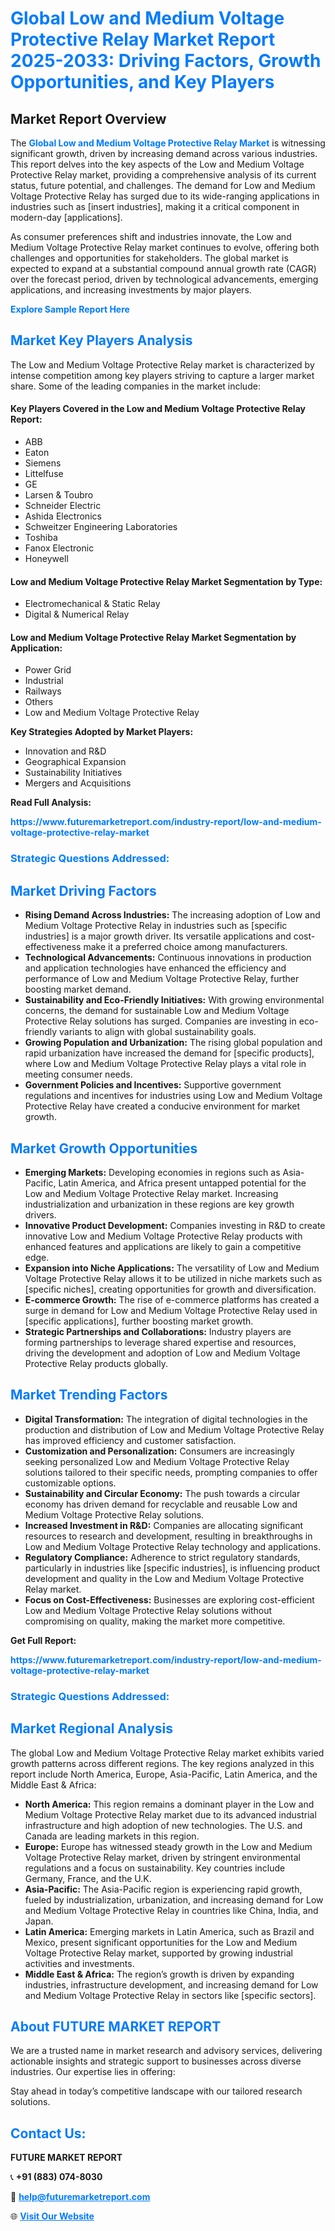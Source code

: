 <h1 style="color: #007BFF;">Global Low and Medium Voltage Protective Relay Market Report 2025-2033: Driving Factors, Growth Opportunities, and Key Players</h1>

<section id="overview">
<h2>Market Report Overview</h2>
<p>The <a href="https://www.futuremarketreport.com/industry-report/low-and-medium-voltage-protective-relay-market" style="color: #007BFF; text-decoration: none;"><strong>Global Low and Medium Voltage Protective Relay Market</strong></a> is witnessing significant growth, driven by increasing demand across various industries. This report delves into the key aspects of the Low and Medium Voltage Protective Relay market, providing a comprehensive analysis of its current status, future potential, and challenges. The demand for Low and Medium Voltage Protective Relay has surged due to its wide-ranging applications in industries such as [insert industries], making it a critical component in modern-day [applications].</p>
<p>As consumer preferences shift and industries innovate, the Low and Medium Voltage Protective Relay market continues to evolve, offering both challenges and opportunities for stakeholders. The global market is expected to expand at a substantial compound annual growth rate (CAGR) over the forecast period, driven by technological advancements, emerging applications, and increasing investments by major players.</p>
</section>

<section id="overview">
<p><a href="https://www.futuremarketreport.com/request-sample/reportId=112067" style="color: #007BFF; text-decoration: none;"><strong>Explore Sample Report Here</strong></a></p>
</section>

<section id="key-players">
<h2 style="color: #007BFF;">Market Key Players Analysis</h2>
<p>The Low and Medium Voltage Protective Relay market is characterized by intense competition among key players striving to capture a larger market share. Some of the leading companies in the market include:</p>
<h4>Key Players Covered in the Low and Medium Voltage Protective Relay Report:</h4>
<ul><li>ABB</li><li>Eaton</li><li>Siemens</li><li>Littelfuse</li><li>GE</li><li>Larsen &amp; Toubro</li><li>Schneider Electric</li><li>Ashida Electronics</li><li>Schweitzer Engineering Laboratories</li><li>Toshiba</li><li>Fanox Electronic</li><li>Honeywell</li></ul>
<h4>Low and Medium Voltage Protective Relay Market Segmentation by Type:</h4>
<ul><li>Electromechanical &amp; Static Relay</li><li>Digital &amp; Numerical Relay</li></ul>

<h4>Low and Medium Voltage Protective Relay Market Segmentation by Application:</h4>
<ul><li>Power Grid</li><li>Industrial</li><li>Railways</li><li>Others</li><li>Low and Medium Voltage Protective Relay</li></ul>
<p><strong>Key Strategies Adopted by Market Players:</strong></p>
<ul>
<li>Innovation and R&D</li>
<li>Geographical Expansion</li>
<li>Sustainability Initiatives</li>
<li>Mergers and Acquisitions</li>
</ul>
</section>

<section>
<p><strong>Read Full Analysis: </strong></p><a href="https://www.futuremarketreport.com/industry-report/low-and-medium-voltage-protective-relay-market" style="color: #007BFF; text-decoration: none;"><strong>https://www.futuremarketreport.com/industry-report/low-and-medium-voltage-protective-relay-market</strong></a>
<h3 style="color: #007BFF;">Strategic Questions Addressed:</h3>
</section>

<section id="driving-factors">
<h2 style="color: #007BFF;">Market Driving Factors</h2>
<ul>
<li><strong>Rising Demand Across Industries:</strong> The increasing adoption of Low and Medium Voltage Protective Relay in industries such as [specific industries] is a major growth driver. Its versatile applications and cost-effectiveness make it a preferred choice among manufacturers.</li>
<li><strong>Technological Advancements:</strong> Continuous innovations in production and application technologies have enhanced the efficiency and performance of Low and Medium Voltage Protective Relay, further boosting market demand.</li>
<li><strong>Sustainability and Eco-Friendly Initiatives:</strong> With growing environmental concerns, the demand for sustainable Low and Medium Voltage Protective Relay solutions has surged. Companies are investing in eco-friendly variants to align with global sustainability goals.</li>
<li><strong>Growing Population and Urbanization:</strong> The rising global population and rapid urbanization have increased the demand for [specific products], where Low and Medium Voltage Protective Relay plays a vital role in meeting consumer needs.</li>
<li><strong>Government Policies and Incentives:</strong> Supportive government regulations and incentives for industries using Low and Medium Voltage Protective Relay have created a conducive environment for market growth.</li>
</ul>
</section>

<section id="growth-opportunities">
<h2 style="color: #007BFF;">Market Growth Opportunities</h2>
<ul>
<li><strong>Emerging Markets:</strong> Developing economies in regions such as Asia-Pacific, Latin America, and Africa present untapped potential for the Low and Medium Voltage Protective Relay market. Increasing industrialization and urbanization in these regions are key growth drivers.</li>
<li><strong>Innovative Product Development:</strong> Companies investing in R&D to create innovative Low and Medium Voltage Protective Relay products with enhanced features and applications are likely to gain a competitive edge.</li>
<li><strong>Expansion into Niche Applications:</strong> The versatility of Low and Medium Voltage Protective Relay allows it to be utilized in niche markets such as [specific niches], creating opportunities for growth and diversification.</li>
<li><strong>E-commerce Growth:</strong> The rise of e-commerce platforms has created a surge in demand for Low and Medium Voltage Protective Relay used in [specific applications], further boosting market growth.</li>
<li><strong>Strategic Partnerships and Collaborations:</strong> Industry players are forming partnerships to leverage shared expertise and resources, driving the development and adoption of Low and Medium Voltage Protective Relay products globally.</li>
</ul>
</section>

<section id="trending-factors">
<h2 style="color: #007BFF;">Market Trending Factors</h2>
<ul>
<li><strong>Digital Transformation:</strong> The integration of digital technologies in the production and distribution of Low and Medium Voltage Protective Relay has improved efficiency and customer satisfaction.</li>
<li><strong>Customization and Personalization:</strong> Consumers are increasingly seeking personalized Low and Medium Voltage Protective Relay solutions tailored to their specific needs, prompting companies to offer customizable options.</li>
<li><strong>Sustainability and Circular Economy:</strong> The push towards a circular economy has driven demand for recyclable and reusable Low and Medium Voltage Protective Relay solutions.</li>
<li><strong>Increased Investment in R&D:</strong> Companies are allocating significant resources to research and development, resulting in breakthroughs in Low and Medium Voltage Protective Relay technology and applications.</li>
<li><strong>Regulatory Compliance:</strong> Adherence to strict regulatory standards, particularly in industries like [specific industries], is influencing product development and quality in the Low and Medium Voltage Protective Relay market.</li>
<li><strong>Focus on Cost-Effectiveness:</strong> Businesses are exploring cost-efficient Low and Medium Voltage Protective Relay solutions without compromising on quality, making the market more competitive.</li>
</ul>
</section>

<section>
<p><strong>Get Full Report: </strong></p><a href="https://www.futuremarketreport.com/industry-report/low-and-medium-voltage-protective-relay-market" style="color: #007BFF; text-decoration: none;"><strong>https://www.futuremarketreport.com/industry-report/low-and-medium-voltage-protective-relay-market</strong></a>
<h3 style="color: #007BFF;">Strategic Questions Addressed:</h3>
</section>


<section id="regional-analysis">
<h2 style="color: #007BFF;">Market Regional Analysis</h2>
<p>The global Low and Medium Voltage Protective Relay market exhibits varied growth patterns across different regions. The key regions analyzed in this report include North America, Europe, Asia-Pacific, Latin America, and the Middle East & Africa:</p>
<ul>
<li><strong>North America:</strong> This region remains a dominant player in the Low and Medium Voltage Protective Relay market due to its advanced industrial infrastructure and high adoption of new technologies. The U.S. and Canada are leading markets in this region.</li>
<li><strong>Europe:</strong> Europe has witnessed steady growth in the Low and Medium Voltage Protective Relay market, driven by stringent environmental regulations and a focus on sustainability. Key countries include Germany, France, and the U.K.</li>
<li><strong>Asia-Pacific:</strong> The Asia-Pacific region is experiencing rapid growth, fueled by industrialization, urbanization, and increasing demand for Low and Medium Voltage Protective Relay in countries like China, India, and Japan.</li>
<li><strong>Latin America:</strong> Emerging markets in Latin America, such as Brazil and Mexico, present significant opportunities for the Low and Medium Voltage Protective Relay market, supported by growing industrial activities and investments.</li>
<li><strong>Middle East & Africa:</strong> The region’s growth is driven by expanding industries, infrastructure development, and increasing demand for Low and Medium Voltage Protective Relay in sectors like [specific sectors].</li>
</ul>
</section>

<footer>
<h2 style="color: #007BFF;">About FUTURE MARKET REPORT</h2>
<p>We are a trusted name in market research and advisory services, delivering actionable insights and strategic support to businesses across diverse industries. Our expertise lies in offering:</p>

<p>Stay ahead in today’s competitive landscape with our tailored research solutions.</p>

<h2 style="color: #007BFF;">Contact Us:</h2>
<p><strong>FUTURE MARKET REPORT</strong></p>
<p>📞 <strong>+91 (883) 074-8030</strong></p>
<p>📧 <strong><a href="mailto:help@futuremarketreport.com" style="color: #007BFF;">help@futuremarketreport.com</a></strong></p>
<p>🌐 <strong><a href="https://www.futuremarketreport.com/" style="color: #007BFF;">Visit Our Website</a></strong></p>
</footer>